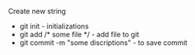 Create new string

* git init - initializations
* git add /* some file */ - add file to git
* git commit -m "some discriptions" - to save commit